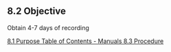## 8.2 Objective

Obtain 4-7 days of recording


<div class="center">
<div class="btn-group">
  <a href=":pages_path:/manuals/pap-encore-anywhere/8-01-purpose.md" class="btn btn-default">
    <span class="glyphicon glyphicon-chevron-left"></span>
    8.1 Purpose
  </a>

  <a href=":pages_path:/manuals/manual-toc.md" class="btn btn-default">
    <span class="glyphicon glyphicon-chevron-up"></span>
    Table of Contents - Manuals
  </a>

  <a href=":pages_path:/manuals/pap-encore-anywhere/8-03-procedure.md" class="btn btn-success">
    8.3 Procedure
    <span class="glyphicon glyphicon-chevron-right"></span>
  </a>
</div>
</div>
